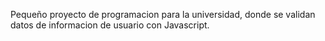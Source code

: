 Pequeño proyecto de programacion para la universidad, donde se validan datos de informacion de usuario con Javascript.
